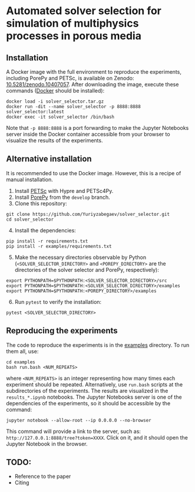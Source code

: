 # Automated solver selection for simulation of multiphysics processes in porous media


## Installation
A Docker image with the full environment to reproduce the experiments, including PorePy and PETSc, is available on Zenodo: [10.5281/zenodo.10407057](https://zenodo.org/doi/10.5281/zenodo.10407057). After downloading the image, execute these commands ([Docker](https://www.docker.com/) should be installed):
```
docker load -i solver_selector.tar.gz
docker run -dit --name solver_selector -p 8888:8888 solver_selector:latest
docker exec -it solver_selector /bin/bash
```
Note that `-p 8888:8888` is a port forwarding to make the Jupyter Notebooks server inside the Docker container accessible from your browser to visualize the results of the experiments.

## Alternative installation
It is recommended to use the Docker image. However, this is a recipe of manual installation.
1. Install [PETSc](https://petsc.org/) with Hypre and PETSc4Py.
2. Install [PorePy](https://github.com/pmgbergen/porepy) from the `develop` branch.
5. Clone this repository:
```
git clone https://github.com/Yuriyzabegaev/solver_selector.git
cd solver_selector
```
4. Install the dependencies:
```
pip install -r requirements.txt
pip install -r examples/requirements.txt
```
5. Make the necessary directories observable by Python (`<SOLVER_SELECTOR_DIRECTORY>` and `<POREPY_DIRECTORY>` are the directories of the solver selector and PorePy, respectively):
```
export PYTHONPATH=$PYTHONPATH:<SOLVER_SELECTOR_DIRECTORY>/src
export PYTHONPATH=$PYTHONPATH:<SOLVER_SELECTOR_DIRECTORY>/examples
export PYTHONPATH=$PYTHONPATH:<POREPY_DIRECTORY>/examples
```
6. Run `pytest` to verify the installation:
```
pytest <SOLVER_SELECTOR_DIRECTORY>
```

## Reproducing the experiments
The code to reproduce the experiments is in the [examples](./examples/) directory. To run them all, use:
```
cd examples
bash run.bash <NUM_REPEATS>
```
where `<NUM_REPEATS>` is an integer representing how many times each experiment should be repeated. Alternatively, use `run.bash` scripts at the subdirectories of the experiments. The results are visualized in the `results_*.ipynb` notebooks. The Jupyter Notebooks server is one of the dependencies of the experiments, so it should be accessible by the command:
```
jupyter notebook --allow-root --ip 0.0.0.0 --no-browser
```
This command will provide a link to the server, such as:
`http://127.0.0.1:8888/tree?token=XXXX`. Click on it, and it should open the Jupyter Notebook in the browser.

## TODO:
* Reference to the paper
* Citing

